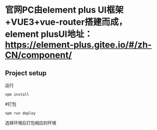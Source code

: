 # 官网PC由element plus UI框架+VUE3+vue-router搭建而成，element plusUI地址：https://element-plus.gitee.io/#/zh-CN/component/

## Project setup
运行
```
npm install
```
#打包
```
npm run deploy
```
选择环境后打包相应的环境
